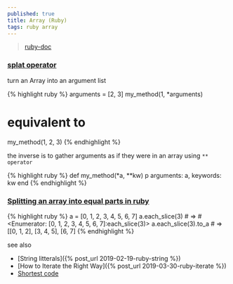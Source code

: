 ```yaml
---
published: true
title: Array (Ruby)
tags: ruby array
---
```

> [ruby-doc](https://ruby-doc.org/core-3.0.1/Array.html)

### [splat operator](https://ruby-doc.org/core-2.0.0/doc/syntax/calling_methods_rdoc.html#label-Array+to+Arguments+Conversion)

turn an Array into an argument list

{% highlight ruby %}
arguments = [2, 3]
my_method(1, *arguments)
# equivalent to 
my_method(1, 2, 3)
{% endhighlight %}

the inverse is to gather arguments as if they were in an array using `** operator`

{% highlight ruby %}
def my_method(*a, **kw)
  p arguments: a, keywords: kw
end
{% endhighlight %}

### [Splitting an array into equal parts in ruby](https://exceptionshub.com/splitting-an-array-into-equal-parts-in-ruby.html)

{% highlight ruby %}
a = [0, 1, 2, 3, 4, 5, 6, 7]
a.each_slice(3) # => #<Enumerator: [0, 1, 2, 3, 4, 5, 6, 7]:each_slice(3)>
a.each_slice(3).to_a # => [[0, 1, 2], [3, 4, 5], [6, 7]
{% endhighlight %}

see also
- [String litterals]({% post_url 2019-02-19-ruby-string %})
- [How to Iterate the Right Way]({% post_url 2019-03-30-ruby-iterate %})
- [Shortest code](2019-05-29-short-code-ruby)
